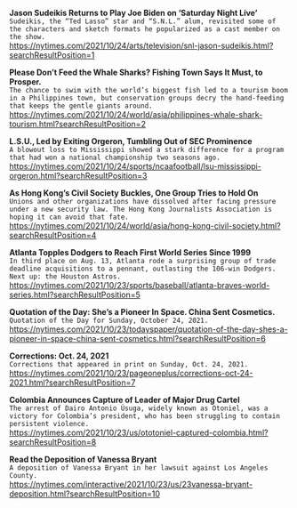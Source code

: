**Jason Sudeikis Returns to Play Joe Biden on ‘Saturday Night Live’**\
`Sudeikis, the “Ted Lasso” star and “S.N.L.” alum, revisited some of the characters and sketch formats he popularized as a cast member on the show.`\
https://nytimes.com/2021/10/24/arts/television/snl-jason-sudeikis.html?searchResultPosition=1

**Please Don’t Feed the Whale Sharks? Fishing Town Says It Must, to Prosper.**\
`The chance to swim with the world’s biggest fish led to a tourism boom in a Philippines town, but conservation groups decry the hand-feeding that keeps the gentle giants around.`\
https://nytimes.com/2021/10/24/world/asia/philippines-whale-shark-tourism.html?searchResultPosition=2

**L.S.U., Led by Exiting Orgeron, Tumbling Out of SEC Prominence**\
`A blowout loss to Mississippi showed a stark difference for a program that had won a national championship two seasons ago.`\
https://nytimes.com/2021/10/24/sports/ncaafootball/lsu-mississippi-orgeron.html?searchResultPosition=3

**As Hong Kong’s Civil Society Buckles, One Group Tries to Hold On**\
`Unions and other organizations have dissolved after facing pressure under a new security law. The Hong Kong Journalists Association is hoping it can avoid that fate.`\
https://nytimes.com/2021/10/24/world/asia/hong-kong-civil-society.html?searchResultPosition=4

**Atlanta Topples Dodgers to Reach First World Series Since 1999**\
`In third place on Aug. 13, Atlanta rode a surprising group of trade deadline acquisitions to a pennant, outlasting the 106-win Dodgers. Next up: the Houston Astros.`\
https://nytimes.com/2021/10/23/sports/baseball/atlanta-braves-world-series.html?searchResultPosition=5

**Quotation of the Day: She’s a Pioneer In Space. China Sent Cosmetics.**\
`Quotation of the Day for Sunday, October 24, 2021.`\
https://nytimes.com/2021/10/23/todayspaper/quotation-of-the-day-shes-a-pioneer-in-space-china-sent-cosmetics.html?searchResultPosition=6

**Corrections: Oct. 24, 2021**\
`Corrections that appeared in print on Sunday, Oct. 24, 2021.`\
https://nytimes.com/2021/10/23/pageoneplus/corrections-oct-24-2021.html?searchResultPosition=7

**Colombia Announces Capture of Leader of Major Drug Cartel**\
`The arrest of Dairo Antonio Úsuga, widely known as Otoniel, was a victory for Colombia’s president, who has been struggling to contain persistent violence.`\
https://nytimes.com/2021/10/23/us/ototoniel-captured-colombia.html?searchResultPosition=8

**Read the Deposition of Vanessa Bryant**\
`A deposition of Vanessa Bryant in her lawsuit against Los Angeles County.`\
https://nytimes.com/interactive/2021/10/23/us/23vanessa-bryant-deposition.html?searchResultPosition=10

